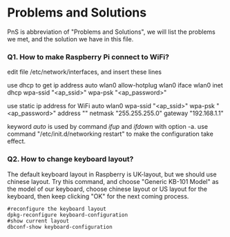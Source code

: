 Problems and Solutions
======================
PnS is abbreviation of "Problems and Solutions", we will list the problems we met, and the solution we have
in this file.

### Q1. How to make Raspberry Pi connect to WiFi?

edit file /etc/network/interfaces, and insert these lines

use dhcp to get ip address
    auto wlan0
    allow-hotplug wlan0 
    iface wlan0 inet dhcp 
    wpa-ssid "<ap_ssid>" 
    wpa-psk "<ap_password>"

use static ip address for WiFi
    auto wlan0
    wpa-ssid "<ap_ssid>"
    wpa-psk "<ap_password>"
    address "<IP Addr>"
    netmask "255.255.255.0"
    gateway "192.168.1.1"

keyword *auto* is used by command _ifup_ and _ifdown_ with option -a.
use command "/etc/init.d/networking restart" to make the configuration take effect.


### Q2. How to change keyboard layout?

The default keyboard layout in Raspberry is UK-layout, but we should use chinese layout.
Try this command, and choose "Generic KB-101 Model" as the model of our keyboard, choose chinese
layout or US layout for the keyboard, then keep clicking "OK" for the next coming process.
    
    #reconfigure the keyboard layout
    dpkg-reconfigure keyboard-configuration
    #show current layout
    dbconf-show keyboard-configuration

